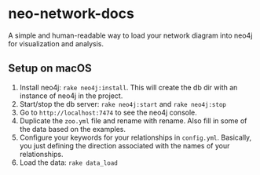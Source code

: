 # neo-network-docs

A simple and human-readable way to load your network diagram into neo4j for visualization and analysis.

## Setup on macOS

1. Install neo4j: `rake neo4j:install`. This will create the db dir with an instance of neo4j in the project.
2. Start/stop the db server: `rake neo4j:start` and `rake neo4j:stop`
3. Go to `http://localhost:7474` to see the neo4j console.
4. Duplicate the `zoo.yml` file and rename with rename. Also fill in some of the data based on the examples.
5. Configure your keywords for your relationships in `config.yml`. Basically, you just defining the direction associated with the names of your relationships.
6. Load the data: `rake data_load`
